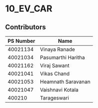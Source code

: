 # 10_EV_CAR

## Contributors ##

| PS Number | Name |  
| --- | --- |
| 40021134 | Vinaya Ranade|
| 40021034 | Pasumarthi Haritha|
| 40021162 | Viraj Sawant |
| 40021041 | Vikas Chand  |
| 40021053 | Heamnath Saravanan |
| 40021047 | Vaishnavi Kotala |
| 400210 | Tarageswari
